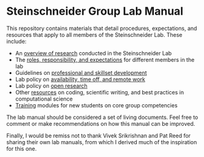 # Steinschneider Group Lab Manual

This repository contains materials that detail procedures, expectations, and resources that apply to all members of the Steinschneider Lab. These include:

* An [overview of research](what-we-do.md) conducted in the Steinschneider Lab
* The [roles, responsibility, and expectations](roles-responsibilities-expectations.md) for different members in the lab 
* Guidelines on [professional and skillset development](professional-development.md)
* Lab policy on [availability, time off, and remote work](lab-presence-and-availability.md)
* Lab policy on [open research](open-reproducible-research.md)
* Other [resources](resources) on coding, scientific writing, and best practices in computational science
* [Training](training) modules for new students on core group competencies

The lab manual should be considered a set of living documents. Feel free to comment or make recommendations on how this manual can be improved. 

Finally, I would be remiss not to thank Vivek Srikrishnan and Pat Reed for sharing their own lab manuals, from which I derived much of the inspiration for this one. 


